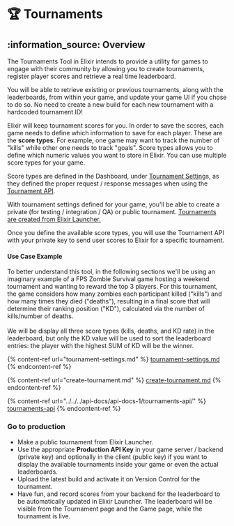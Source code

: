 # 🏆 Tournaments

## :information\_source: Overview

The Tournaments Tool in Elixir intends to provide a utility for games to engage with their community by allowing you to create tournaments, register player scores and retrieve a real time leaderboard.&#x20;

You will be able to retrieve existing or previous tournaments, along with the leaderboards, from within your game, and update your game UI if you chose to do so. No need to create a new build for each new tournament with a hardcoded tournament ID!

Elixir will keep tournament scores for you. In order to save the scores, each game needs to define which information to save for each player. These are the **score types**. For example, one game may want to track the number of "kills" while other one needs to track "goals". Score types allows you to define which numeric values you want to store in Elixir. You can use multiple score types for your game.&#x20;

Score types are defined in the Dashboard, under [Tournament Setting](tournament-settings.md)s, as they defined the proper request / response messages when using the [Tournament API](../../../api-docs/api-docs-1/tournaments-api/).

With tournament settings defined for your game, you'll be able to create a private (for testing / integration / QA) or public tournament. [Tournaments are created from Elixir Launcher.](create-tournament.md)

Once you define the available score types, you will use the Tournament API with your private key to send user scores to Elixir for a specific tournament.&#x20;



#### Use Case Example

To better understand this tool, in the following sections we'll be using an imaginary example of a FPS Zombie Survival game hosting a weekend tournament and wanting to reward the top 3 players. For this tournament, the game considers how many zombies each participant killed ("kills") and how many times they died ("deaths"), resulting in a final score that will determine their ranking position ("KD"), calculated via the number of kills/number of deaths.\
\
We will be display all three score types (kills, deaths, and KD rate) in the leaderboard, but only the KD value will be used to sort the leaderboard entries: the player with the highest SUM of KD will be the winner.



{% content-ref url="tournament-settings.md" %}
[tournament-settings.md](tournament-settings.md)
{% endcontent-ref %}

{% content-ref url="create-tournament.md" %}
[create-tournament.md](create-tournament.md)
{% endcontent-ref %}

{% content-ref url="../../../api-docs/api-docs-1/tournaments-api/" %}
[tournaments-api](../../../api-docs/api-docs-1/tournaments-api/)
{% endcontent-ref %}

### Go to production

* Make a public tournament from Elixir Launcher.
* Use the appropriate **Production API Key** in your game server / backend (private key) and optionally in the client (public key) if you want to display the available tournaments inside your game or even the actual leaderboards.
* Upload the latest build and activate it on Version Control for the tournament.
* Have fun, and record scores from your backend for the leaderboard to be automatically updated in Elixir Launcher. The leaderboard will be visible from the Tournament page and the Game page, while the tournament is live.
